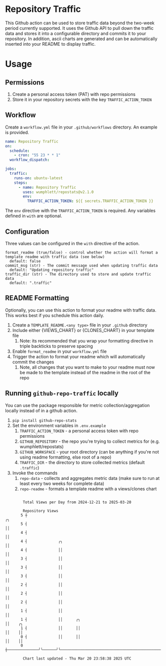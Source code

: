 # Repository Traffic

This Github action can be used to store traffic data beyond the two-week period currently supported.
It uses the Github API to pull down the traffic data and stores it into a configurable directory and commits it to your 
repository. In addition, ascii charts are generated and can be automatically inserted into your README to display traffic.

# Usage
## Permissions
1. Create a personal access token (PAT) with repo permissions
2. Store it in your repository secrets with the key `TRAFFIC_ACTION_TOKEN`

## Workflow
Create a `workflow.yml` file in your `.github/workflows` directory. An example is provided.

```yaml
name: Repository Traffic
on:
  schedule:
    - cron: "55 23 * * 1"
  workflow_dispatch:

jobs:
  traffic:
    runs-on: ubuntu-latest
    steps:
      - name: Repository Traffic
        uses: wumphlett/repostats@v2.1.0
        env:
          TRAFFIC_ACTION_TOKEN: ${{ secrets.TRAFFIC_ACTION_TOKEN }}
```
The `env` directive with the `TRAFFIC_ACTION_TOKEN` is required. Any variables defined in `with` are optional.

## Configuration
Three values can be configured in the `with` directive of the action.
```
format_readme (true/false) - control whether the action will format a template readme with traffic data (see below)
  default: false
commit_msg (str) - The commit message used when updating traffic data
  default: "Updating repository traffic"
traffic_dir (str) - The directory used to store and update traffic data
  default: ".traffic"
```

## README Formatting
Optionally, you can use this action to format your readme with traffic data. This works best if you schedule this action
daily.

1. Create a `TEMPLATE_README.<any type>` file in your `.github` directory
2. Include either {VIEWS_CHART} or {CLONES_CHART} in your template file
   1. Note: its recommended that you wrap your formatting directive in triple backticks to preserve spacing
3. Enable `format_readme` in your `workflow.yml` file
4. Trigger the action to format your readme which will automatically commit the changes
   1. Note, all changes that you want to make to your readme must now be made to the template instead of the readme in the root of the repo

## Running `github-repo-traffic` locally
You can use the package responsible for metric collection/aggregation locally instead of in a github action.

1. `pip install github-repo-stats`
2. Set the environment variables in `.env.example`
   1. `TRAFFIC_ACTION_TOKEN` - a personal access token with repo permissions
   2. `GITHUB_REPOSITORY` - the repo you're trying to collect metrics for (e.g. wumphlett/repostats)
   3. `GITHUB_WORKSPACE` - your root directory (can be anything if you're not using readme formatting, else root of a repo)
   4. `TRAFFIC_DIR` - the directory to store collected metrics (default `.traffic`)
3. Invoke the commands
   1. `repo-data` - collects and aggregates metric data (make sure to run at least every two weeks for complete data)
   2. `repo-readme` - formats a template readme with a views/clones chart

```

        Total Views per Day from 2024-12-21 to 2025-03-20

        Repository Views
       5 ┼                                                                                 ╭╮
       5 ┤                                                                                 ││
       4 ┤                                                                                 ││
       4 ┤              ╭╮                                                                 ││
       4 ┤              ││                                                                 ││
       3 ┤              ││                                                                 ││
       3 ┤              ││                                                                 ││
       3 ┤              ││                                                                 ││
       2 ┤              ││                                                                 ││
       2 ┤              ││                                                                 ││
       2 ┤              ││                                                                 ││
       1 ┤              ││                                                                 ││
       1 ┤              ││      ╭╮                                                         ││    ╭╮
       1 ┤              ││      ││                                                         ││    ││
       0 ┤              ││      ││                                                         ││    ││
       0 ┼──────────────╯╰──────╯╰─────────────────────────────────────────────────────────╯╰────╯╰

        Chart last updated - Thu Mar 20 23:58:38 2025 UTC
        
```
